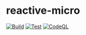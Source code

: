 # reactive-micro
[![Build](https://github.com/ecyamak/reactive-micro/actions/workflows/build.yml/badge.svg)](https://github.com/ecyamak/reactive-micro/actions/workflows/build.yml)
[![Test](https://github.com/ecyamak/reactive-micro/actions/workflows/test.yml/badge.svg)](https://github.com/ecyamak/reactive-micro/actions/workflows/test.yml)
[![CodeQL](https://github.com/ecyamak/reactive-micro/actions/workflows/codeql.yml/badge.svg)](https://github.com/ecyamak/reactive-micro/actions/workflows/codeql.yml)
